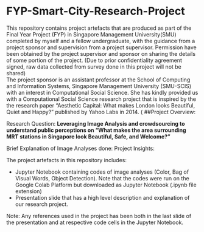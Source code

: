 # FYP-Smart-City-Research-Project

This repository contains project artefacts that are produced as part of the Final Year Project (FYP) in Singapore Management University(SMU) completed by myself and a fellow undergraduate, with the guidance from a project sponsor and supervision from a project supervisor. Permission have been obtained by the project supervisor and sponsor on sharing the details of some portion of the project. (Due to prior confidentiality agreement signed, raw data collected from survey done in this project will not be shared)  
The project sponsor is an assistant professor at the School of Computing and Information Systems, Singapore Management University (SMU-SCIS) with an interest in Computational Social Science. She has kindly provided us with a Computational Social Science research project that is inspired by the the research paper “Aesthetic Capital: What makes London looks Beautiful, Quiet and Happy?” published by Yahoo Labs in 2014.
 (
##Project Overview: 

Research Question: **Leveraging Image Analysis and crowdsourcing to understand public perceptions on “What makes the area surrounding MRT stations in Singapore look Beautiful, Safe, and Welcome?”**

Brief Explanation of Image Analyses done:
Project Insights:




The project artefacts in this repository includes:
- Jupyter Notebook containing codes of image analyses (Color, Bag of Visual Words, Object Detection). Note that the codes were run on the Google Colab Platform but downloaded as Jupyter Notebook (.ipynb file extension)
- Presentation slide that has a high level description and explanation of our research project.

Note: Any references used in the project has been both in the last slide of the presentation and at respective code cells in the Jupyter Notebook.

